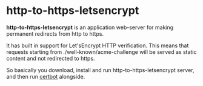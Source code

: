 # http-to-https-letsencrypt

**http-to-https-letsencrypt** is an application web-server for making permanent redirects from http to https. 

It has built in support for Let'sEncrypt HTTP verification. This means that requests starting from
./well-known/acme-challenge will be served as static content and not redirected to https.

So basically you download, install and run http-to-https-letsencrypt server, and then run [certbot](https://certbot.eff.org/) alongside.
